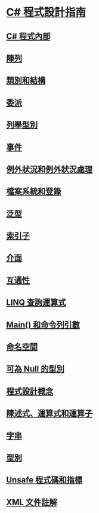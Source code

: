 # [C# 程式設計指南](index.md)
## [C# 程式內部](inside-a-program/)
## [陣列](arrays/)
## [類別和結構](classes-and-structs/)
## [委派](delegates/index.md)
## [列舉型別](enumeration-types.md)
## [事件](events/)
## [例外狀況和例外狀況處理](exceptions/)
## [檔案系統和登錄](file-system/)
## [泛型](generics/)
## [索引子](indexers/)
## [介面](interfaces/)
## [互通性](interop/)
## [LINQ 查詢運算式](linq-query-expressions/)
## [Main() 和命令列引數](main-and-command-args/)
## [命名空間](namespaces/)
## [可為 Null 的型別](nullable-types/)
## [程式設計概念](concepts/)
## [陳述式、運算式和運算子](statements-expressions-operators/)
## [字串](strings/)
## [型別](types/)
## [Unsafe 程式碼和指標](unsafe-code-pointers/)
## [XML 文件註解](xmldoc/)
